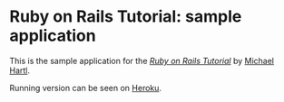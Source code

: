 # Ruby on Rails Tutorial: sample application

This is the sample application for
the [*Ruby on Rails Tutorial*](http://railstutorial.org/)
by [Michael Hartl](http://michaelhartl.com/).

Running version can be seen on [Heroku](http://dlo-sample-rails.herokuapp.com).